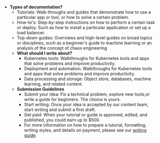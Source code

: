 - **Types of documentation?**
    - Tutorials: Walk-throughs and guides that demonstrate how to use a particular app or tool, or how to solve a certain problem.
    - How-to's: Step-by-step instructions on how to perform a certain task or deploy. Such as how to install a particular application or set up a load balancer.
    - Top-down guides: Overviews and high-level guides on broad topics or disciplines, such as a beginner's guide to machine learning or an analysis of the concept of chaos engineering
  - **What should I write about?**
    - Kubernetes tools: Walkthroughs for Kubernetes tools and apps that solve problems and improve productivity.
    - Deployment and automation: Walkthroughs for Kubernetes tools and apps that solve problems and improve productivity.
    - Data processing and storage: Object store, databases, machine learning, and related content.
  - **Submission Guidelines**
    - Submit your idea: Fix a technical problem, explore new tools,or write a guide for beginners. The choice is yours.
    - Start writing: Once your idea is accepted by our content team, start writing and submit a first draft.
    - Get paid: When your tutorial or guide is approved, edited, and published, you could earn up to $500.
    - For more information on how to prepare a tutorial, formatting, writing styles, and details on payment, please see our [writing guide](https://www.civo.com/learn/write-for-civo-guide).